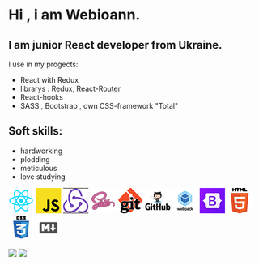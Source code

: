 # Hi , i am Webioann.
## I am junior React developer from Ukraine.<br/>
I use in my progects:
* React with Redux
* librarys :  Redux, React-Router
* React-hooks
* SASS , Bootstrap , own CSS-framework "Total"
## Soft skills:
* hardworking
* plodding
* meticulous
* love studying<br>

![react](/assets/react.jpg)
![js](/assets/js.jpg)
![redux](/assets/redux.jpg)
![sass](/assets/sass.jpg)
![git](/assets/git.jpg)
![github](/assets/github.jpg)
![webpack](/assets/webpack.jpg)
![bootstrap](/assets/bootstrap.jpg)
![html](/assets/html.jpg)
![css](/assets/css.jpg)
![markdown](/assets/markdown.jpg)


<img alight="left" width="31%" src="https://github-readme-stats.vercel.app/api?username=webioann&show_icons=true&theme=radical"/>
<img alight="left" width="31%" src="https://github-readme-stats.vercel.app/api/top-langs/?username=webioann&layout=compact&theme=radical"/>
